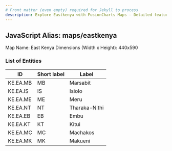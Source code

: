 ```yaml
---
# Front matter (even empty) required for Jekyll to process
description: Explore Eastkenya with FusionCharts Maps – Detailed features for seamless integration. Try now & enhance your data visualization today! 
---
```


## JavaScript Alias: maps/eastkenya

Map Name: East Kenya
Dimensions (Width x Height): 440x590

### List of Entities

ID | Short label | Label
---|---|---|
KE.EA.MB|MB|Marsabit
KE.EA.IS|IS|Isiolo
KE.EA.ME|ME|Meru
KE.EA.NT|NT|Tharaka-Nithi
KE.EA.EB|EB|Embu
KE.EA.KT|KT|Kitui
KE.EA.MC|MC|Machakos
KE.EA.MK|MK|Makueni